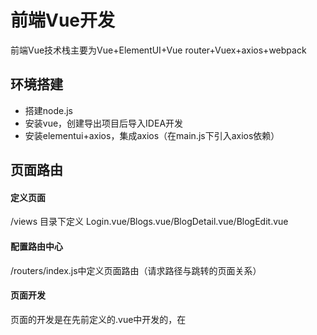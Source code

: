 # 前端Vue开发

前端Vue技术栈主要为Vue+ElementUI+Vue router+Vuex+axios+webpack



## 环境搭建

- 搭建node.js
- 安装vue，创建导出项目后导入IDEA开发
- 安装elementui+axios，集成axios（在main.js下引入axios依赖）



## 页面路由

#### 定义页面

/views 目录下定义 Login.vue/Blogs.vue/BlogDetail.vue/BlogEdit.vue

#### 配置路由中心

/routers/index.js中定义页面路由（请求路径与跳转的页面关系）

#### 页面开发

页面的开发是在先前定义的.vue中开发的，在<template>中定义组件；<script>中数据绑定，数据校验，定义控件绑定事件的方法，响应数据存取判断弹窗路由等等;<style> 做样式调整

- 公共组件Header开发，在/src新建conponents目录，新建一个Header.vue，展示信息，提供一些页面路由按钮

- Login.vue ： 表单，提交/置位按钮；表单数据校验，提交表单，ajax提交请求，取出响应数据jwt和userinfo共享到/store/index.js,响应，路由博客详情页；否则弹窗错误提示
- Blogs.vue：引入代表的Header标签，时间线组件，卡片组件做分页展示；<script>中import Header，共享数据，初始化分页参数，定义了分页方法并且在生命周期函数created（）调用
- BlogsEdit.vue：三个文本框输入标题摘要，引入markdown插件输入文章内容，以及两个创建，重置按钮，<script>内做组件的数据共享，输入提示；按钮事件绑定方法定义，发送ajax请求，根据响应数据弹窗显示；生命周期函数created（）拿到动态路由的blogid，发送ajax请求查询对应blog，有则显示在页面上，无则显示空在页面上
- BlogsDetail.vue: 博客详情内容用markdown-it进行渲染，一个编辑文字链接路由到blogEdit；<script>组件内共享数据，生命周期函数，拿到动态路由参数id后ajax请求再将返回数据markdown-it渲染到elementui组件上

## axios全局拦截

- 用axios做一个后置拦截，对于响应数据的code和status不正常时弹窗提示



- /src目里下创建axios.js。定义axios的拦截并在main.js中引入

## 路由权限拦截

- 前后端分离项目，后端只能限制接口权限，前台页面显示仍需要控制

- /src定义permission.js，拦截所有具有元属性meta.requireAuth的路由需要进行token验证，不存在token则跳转到登录界面
- 在定义页面路由时，在meta信息进行定义，控制除了登录外的所有路由都设置需要验证token的
- 在main.js中import permission.js即可